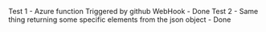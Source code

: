 Test 1 - Azure function Triggered by github WebHook - Done
Test 2 - Same thing returning some specific elements from the json object - Done
